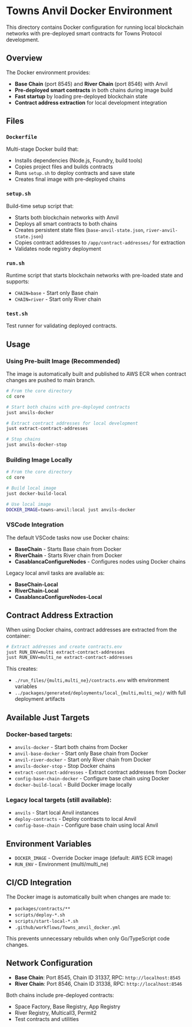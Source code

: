 # Towns Anvil Docker Environment

This directory contains Docker configuration for running local blockchain networks with pre-deployed smart contracts for Towns Protocol development.

## Overview

The Docker environment provides:

- **Base Chain** (port 8545) and **River Chain** (port 8546) with Anvil
- **Pre-deployed smart contracts** in both chains during image build
- **Fast startup** by loading pre-deployed blockchain state
- **Contract address extraction** for local development integration

## Files

### `Dockerfile`

Multi-stage Docker build that:

- Installs dependencies (Node.js, Foundry, build tools)
- Copies project files and builds contracts
- Runs `setup.sh` to deploy contracts and save state
- Creates final image with pre-deployed chains

### `setup.sh`

Build-time setup script that:

- Starts both blockchain networks with Anvil
- Deploys all smart contracts to both chains
- Creates persistent state files (`base-anvil-state.json`, `river-anvil-state.json`)
- Copies contract addresses to `/app/contract-addresses/` for extraction
- Validates node registry deployment

### `run.sh`

Runtime script that starts blockchain networks with pre-loaded state and supports:

- `CHAIN=base` - Start only Base chain
- `CHAIN=river` - Start only River chain

### `test.sh`

Test runner for validating deployed contracts.

## Usage

### Using Pre-built Image (Recommended)

The image is automatically built and published to AWS ECR when contract changes are pushed to main branch.

```bash
# From the core directory
cd core

# Start both chains with pre-deployed contracts
just anvils-docker

# Extract contract addresses for local development
just extract-contract-addresses

# Stop chains
just anvils-docker-stop
```

### Building Image Locally

```bash
# From the core directory
cd core

# Build local image
just docker-build-local

# Use local image
DOCKER_IMAGE=towns-anvil:local just anvils-docker
```

### VSCode Integration

The default VSCode tasks now use Docker chains:

- **BaseChain** - Starts Base chain from Docker
- **RiverChain** - Starts River chain from Docker
- **CasablancaConfigureNodes** - Configures nodes using Docker chains

Legacy local anvil tasks are available as:

- **BaseChain-Local**
- **RiverChain-Local**
- **CasablancaConfigureNodes-Local**

## Contract Address Extraction

When using Docker chains, contract addresses are extracted from the container:

```bash
# Extract addresses and create contracts.env
just RUN_ENV=multi extract-contract-addresses
just RUN_ENV=multi_ne extract-contract-addresses
```

This creates:

- `./run_files/{multi,multi_ne}/contracts.env` with environment variables
- `../packages/generated/deployments/local_{multi,multi_ne}/` with full deployment artifacts

## Available Just Targets

### Docker-based targets:

- `anvils-docker` - Start both chains from Docker
- `anvil-base-docker` - Start only Base chain from Docker
- `anvil-river-docker` - Start only River chain from Docker
- `anvils-docker-stop` - Stop Docker chains
- `extract-contract-addresses` - Extract contract addresses from Docker
- `config-base-chain-docker` - Configure base chain using Docker
- `docker-build-local` - Build Docker image locally

### Legacy local targets (still available):

- `anvils` - Start local Anvil instances
- `deploy-contracts` - Deploy contracts to local Anvil
- `config-base-chain` - Configure base chain using local Anvil

## Environment Variables

- `DOCKER_IMAGE` - Override Docker image (default: AWS ECR image)
- `RUN_ENV` - Environment (multi/multi_ne)

## CI/CD Integration

The Docker image is automatically built when changes are made to:

- `packages/contracts/**`
- `scripts/deploy-*.sh`
- `scripts/start-local-*.sh`
- `.github/workflows/Towns_anvil_docker.yml`

This prevents unnecessary rebuilds when only Go/TypeScript code changes.

## Network Configuration

- **Base Chain**: Port 8545, Chain ID 31337, RPC: `http://localhost:8545`
- **River Chain**: Port 8546, Chain ID 31338, RPC: `http://localhost:8546`

Both chains include pre-deployed contracts:

- Space Factory, Base Registry, App Registry
- River Registry, Multicall3, Permit2
- Test contracts and utilities
